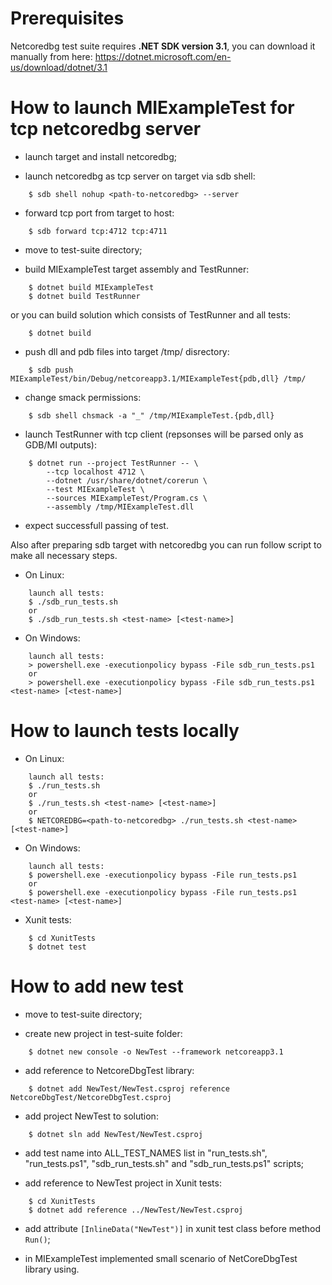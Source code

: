 # Prerequisites

Netcoredbg test suite requires **.NET SDK version 3.1**, you can download it manually from here: https://dotnet.microsoft.com/en-us/download/dotnet/3.1

# How to launch MIExampleTest for tcp netcoredbg server

- launch target and install netcoredbg;

- launch netcoredbg as tcp server on target via sdb shell:
```
    $ sdb shell nohup <path-to-netcoredbg> --server
```

- forward tcp port from target to host:
```
    $ sdb forward tcp:4712 tcp:4711
```

- move to test-suite directory;

- build MIExampleTest target assembly and TestRunner:
```
    $ dotnet build MIExampleTest
    $ dotnet build TestRunner
```
or you can build solution which consists of TestRunner and all tests:
```
    $ dotnet build
```

- push dll and pdb files into target /tmp/ disrectory:
```
    $ sdb push MIExampleTest/bin/Debug/netcoreapp3.1/MIExampleTest{pdb,dll} /tmp/
```

- change smack permissions:
```
    $ sdb shell chsmack -a "_" /tmp/MIExampleTest.{pdb,dll}
```

- launch TestRunner with tcp client (repsonses will be parsed only as GDB/MI outputs):

```
    $ dotnet run --project TestRunner -- \
        --tcp localhost 4712 \
        --dotnet /usr/share/dotnet/corerun \
        --test MIExampleTest \
        --sources MIExampleTest/Program.cs \
        --assembly /tmp/MIExampleTest.dll
```

- expect successfull passing of test.

Also after preparing sdb target with netcoredbg you can run follow script
to make all necessary steps.

- On Linux:
```
    launch all tests:
    $ ./sdb_run_tests.sh
    or
    $ ./sdb_run_tests.sh <test-name> [<test-name>]
```
- On Windows:
```
    launch all tests:
    > powershell.exe -executionpolicy bypass -File sdb_run_tests.ps1
    or
    > powershell.exe -executionpolicy bypass -File sdb_run_tests.ps1 <test-name> [<test-name>]
```

# How to launch tests locally

- On Linux:
```
    launch all tests:
    $ ./run_tests.sh
    or
    $ ./run_tests.sh <test-name> [<test-name>]
    or
    $ NETCOREDBG=<path-to-netcoredbg> ./run_tests.sh <test-name> [<test-name>]
```

- On Windows:
```
    launch all tests:
    $ powershell.exe -executionpolicy bypass -File run_tests.ps1
    or
    $ powershell.exe -executionpolicy bypass -File run_tests.ps1 <test-name> [<test-name>]
```

- Xunit tests:
```
    $ cd XunitTests
    $ dotnet test
```


# How to add new test

- move to test-suite directory;

- create new project in test-suite folder:
```
    $ dotnet new console -o NewTest --framework netcoreapp3.1
```

- add reference to NetcoreDbgTest library:
```
    $ dotnet add NewTest/NewTest.csproj reference NetcoreDbgTest/NetcoreDbgTest.csproj
```

- add project NewTest to solution:
```
    $ dotnet sln add NewTest/NewTest.csproj
```

- add test name into ALL_TEST_NAMES list in "run_tests.sh", "run_tests.ps1", "sdb_run_tests.sh" and "sdb_run_tests.ps1" scripts;

- add reference to NewTest project in Xunit tests:
```
    $ cd XunitTests
    $ dotnet add reference ../NewTest/NewTest.csproj
```

- add attribute `[InlineData("NewTest")]` in xunit test class before method `Run()`;

- in MIExampleTest implemented small scenario of NetCoreDbgTest library using.
